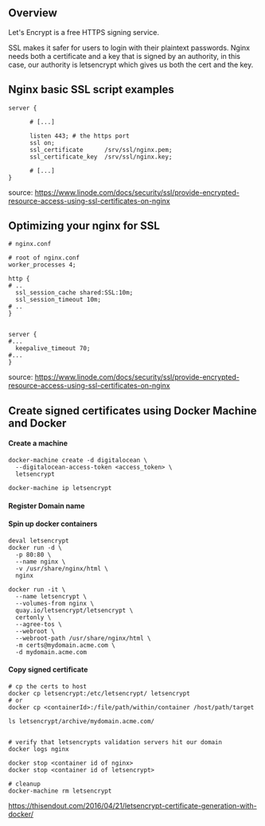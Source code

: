 
Overview
--------
Let's Encrypt is a free HTTPS signing service.

SSL makes it safer for users to login with their plaintext passwords.
Nginx needs both a certificate and a key that is signed by an authority,
in this case, our authority is letsencrypt which gives us both the cert and the key.

Nginx basic SSL script examples
-----------------------------
```
server {

      # [...]

      listen 443; # the https port
      ssl on; 
      ssl_certificate      /srv/ssl/nginx.pem;
      ssl_certificate_key  /srv/ssl/nginx.key;  

      # [...]
}
```
source: https://www.linode.com/docs/security/ssl/provide-encrypted-resource-access-using-ssl-certificates-on-nginx

Optimizing your nginx for SSL
-----------------------------
```
# nginx.conf

# root of nginx.conf
worker_processes 4;

http {
# ..
  ssl_session_cache shared:SSL:10m;
  ssl_session_timeout 10m;
# ..  
}


server {
#...
  keepalive_timeout 70;
#...  
}
```
source: https://www.linode.com/docs/security/ssl/provide-encrypted-resource-access-using-ssl-certificates-on-nginx

Create signed certificates using Docker Machine and Docker
----------------------------------------------------------
#### Create a machine
```
docker-machine create -d digitalocean \
  --digitalocean-access-token <access_token> \
  letsencrypt

docker-machine ip letsencrypt
```
#### Register Domain name

#### Spin up docker containers
```
deval letsencrypt
docker run -d \
  -p 80:80 \
  --name nginx \
  -v /usr/share/nginx/html \
  nginx

docker run -it \
  --name letsencrypt \
  --volumes-from nginx \
  quay.io/letsencrypt/letsencrypt \
  certonly \
  --agree-tos \
  --webroot \
  --webroot-path /usr/share/nginx/html \
  -m certs@mydomain.acme.com \
  -d mydomain.acme.com
```
#### Copy signed certificate
```
# cp the certs to host
docker cp letsencrypt:/etc/letsencrypt/ letsencrypt
# or
docker cp <containerId>:/file/path/within/container /host/path/target

ls letsencrypt/archive/mydomain.acme.com/


# verify that letsencrypts validation servers hit our domain
docker logs nginx

docker stop <container id of nginx>
docker stop <container id of letsencrypt>

# cleanup 
docker-machine rm letsencrypt
```

https://thisendout.com/2016/04/21/letsencrypt-certificate-generation-with-docker/